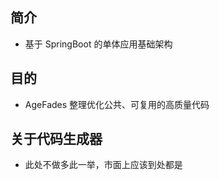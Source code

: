 ## 简介

- 基于 SpringBoot 的单体应用基础架构

## 目的

- AgeFades 整理优化公共、可复用的高质量代码

## 关于代码生成器

- 此处不做多此一举，市面上应该到处都是

